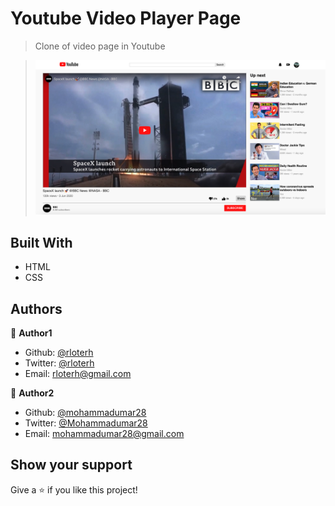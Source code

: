 # Youtube Video Player Page

> Clone of video page in Youtube

>![screenshot of the app](screenshot.png)

## Built With

- HTML
- CSS

## Authors

👤 **Author1**

- Github: [@rloterh](https://github.com/rloterh)
- Twitter: [@rloterh](https://twitter.com/RLoterh)
- Email: [rloterh@gmail.com](mailto:rloterh@gmail.com)

👤 **Author2**

- Github: [@mohammadumar28](https://github.com/mohammadumar28)
- Twitter: [@Mohammadumar28](https://twitter.com/Mohammadumar28)
- Email: [mohammadumar28@gmail.com](mailto:mohammadumar28@gmail.com)

## Show your support

Give a ⭐️ if you like this project!